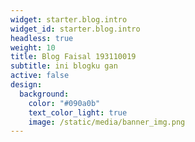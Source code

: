 ```yaml
---
widget: starter.blog.intro
widget_id: starter.blog.intro
headless: true
weight: 10
title: Blog Faisal 193110019
subtitle: ini blogku gan
active: false
design:
  background:
    color: "#090a0b"
    text_color_light: true
    image: /static/media/banner_img.png
---
```

